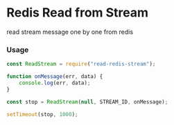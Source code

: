 # Redis Read from Stream

read stream message one by one from redis

### Usage

```javascript
const ReadStream = require("read-redis-stream");

function onMessage(err, data) {
    console.log(err, data);
}

const stop = ReadStream(null, STREAM_ID, onMessage);

setTimeout(stop, 1000);
```
